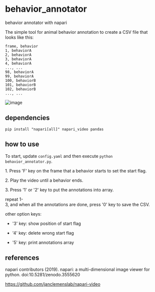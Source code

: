 # behavior_annotator
behavior annotator with napari

The simple tool for animal behavior annotation to create a CSV file that looks like this:

```
frame, behavior
1, behaviorA
2, behaviorA
3, behaviorA
4, behaviorA
..., ...
98, behaviorA
99, behaviorA
100, behaviorB
101, behaviorB
102, behaviorB
..., ...
```

![image](https://user-images.githubusercontent.com/65654614/111159552-8ffdb400-85dc-11eb-8f0b-db130fcf6125.png)


## dependencies

`pip install "napari[all]" napari_video pandas`

## how to use

To start, update `config.yaml` and then execute `python behavior_annotator.py`.

1. Press 'F' key on the frame that a behavior starts to set the start flag.

2. Play the video until a behavior ends.

3. Press '1' or '2' key to put the annotations into array.

repeat 1-3, and when all the annotations are done, press '0' key to save the CSV.

other option keys:

- '3' key: show position of start flag

- '4' key: delete wrong start flag

- '5' key: print annotations array

## references
napari contributors (2019). napari: a multi-dimensional image viewer for python. doi:10.5281/zenodo.3555620

https://github.com/janclemenslab/napari-video
